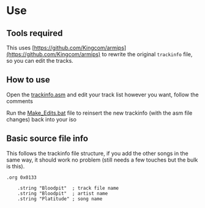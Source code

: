 # Use 

## Tools required
This uses [https://github.com/Kingcom/armips](https://github.com/Kingcom/armips) to rewrite the original `trackinfo` file,
so you can edit the tracks.

## How to use
Open the [trackinfo.asm](https://github.com/Bunkai9448/NHL-07_public/blob/main/Soundtrack-info/Edit%20NHL07%20trackinfo/trackinfo.asm) and edit your track list however you want, follow the comments

Run the [Make_Edits.bat](https://github.com/Bunkai9448/NHL-07_public/blob/main/Soundtrack-info/Edit%20NHL07%20trackinfo/Make_Edits.bat) file to reinsert the new trackinfo (with the asm file changes) back into your iso

## Basic source file info
This follows the trackinfo file structure, if you add the other songs in the same way, it should work no problem (still needs a few touches but the bulk is this).
```
.org 0x0133

    .string "Bloodpit"	; track file name
    .string "Bloodpit"	; artist name
    .string "Platitude"	; song name
```
